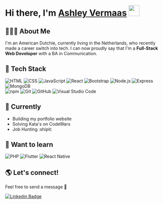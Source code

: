 # Hi there, I'm [Ashley Vermaas](https://www.linkedin.com/in/ashley-vermaas/) <img src="https://media.giphy.com/media/hvRJCLFzcasrR4ia7z/giphy.gif" width="35px">

## 🙋🏽‍♀️ About Me
I'm an American Dutchie, currently living in the Netherlands, who recently made a career switch into tech. I can now proudly say that I'm a **Full-Stack Web Developer** with a BA in Communication. 

## 👾 Tech Stack
  ![HTML](https://img.shields.io/badge/-HTML-333333?style=flat&logo=HTML5)
  ![CSS](https://img.shields.io/badge/-CSS-333333?style=flat&logo=CSS3&logoColor=1572B6)
  ![JavaScript](https://img.shields.io/badge/-JavaScript-333333?style=flat&logo=javascript)
  ![React](https://img.shields.io/badge/-React-333333?style=flat&logo=react)
  ![Bootstrap](https://img.shields.io/badge/-Bootstrap-333333?style=flat&logo=bootstrap&logoColor=563D7C)
  ![Node.js](https://img.shields.io/badge/-Node.js-333333?style=flat&logo=node.js)
  ![Express](https://img.shields.io/badge/-Express-333333?style=flat&logo=express)
  ![MongoDB](https://img.shields.io/badge/-MongoDB-333333?style=flat&logo=mongodb) <br>
  ![npm](https://img.shields.io/badge/-npm-333333?style=flat&logo=npm)
  ![Git](https://img.shields.io/badge/-Git-333333?style=flat&logo=git)
  ![GitHub](https://img.shields.io/badge/-GitHub-333333?style=flat&logo=github)
  ![Visual Studio Code](https://img.shields.io/badge/-Visual%20Studio%20Code-333333?style=flat&logo=visual-studio-code&logoColor=007ACC)

## 🚀 Currently
 - Building my portfolio website
 - Solving Kata's on CodeWars
 - Job Hunting :shipit:

## 🌱 Want to learn
![PHP](https://img.shields.io/badge/-PHP-333333?style=flat&logo=php) ![Flutter](https://img.shields.io/badge/-Flutter-333333?style=flat&logo=flutter)
![React Native](https://img.shields.io/badge/-ReactNative-333333?style=flat&logo=react)


## 🌎 Let's connect! 
Feel free to send a message 💬 <br>

[![Linkedin Badge](https://img.shields.io/badge/-LinkedIn-blue?style=flat-square&logo=Linkedin&logoColor=white&link=https://www.linkedin.com/in/ashley-vermaas/)](https://www.linkedin.com/in/ashley-vermaas/) 


<!--
**ashleyvermaas/ashleyvermaas** is a ✨ _special_ ✨ repository because its `README.md` (this file) appears on your GitHub profile.

Here are some ideas to get you started:

- 🔭 I’m currently working on ...
- 🌱 I’m currently learning ...
- 👯 I’m looking to collaborate on ...
- 🤔 I’m looking for help with ...
- 💬 Ask me about ...
- 📫 How to reach me: ...
- 😄 Pronouns: ...
- ⚡ Fun fact: ...
-->
